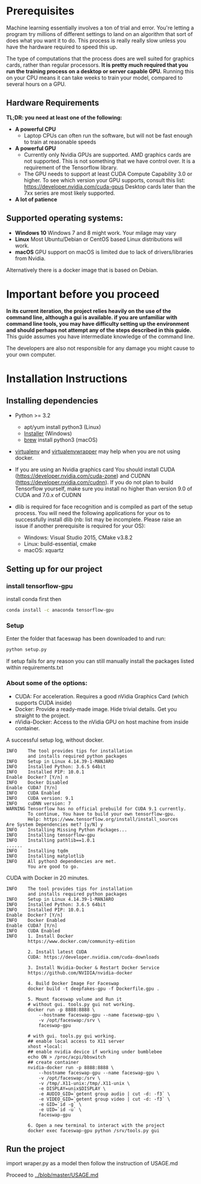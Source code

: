 # Prerequisites
Machine learning essentially involves a ton of trial and error. You're letting a program try millions of different settings to land on an algorithm that sort of does what you want it to do. This process is really really slow unless you have the hardware required to speed this up. 

The type of computations that the process does are well suited for graphics cards, rather than regular processors. **It is pretty much required that you run the training process on a desktop or server capable GPU.** Running this on your CPU means it can take weeks to train your model, compared to several hours on a GPU.

## Hardware Requirements
**TL;DR: you need at least one of the following:**

- **A powerful CPU**
    - Laptop CPUs can often run the software, but will not be fast enough to train at reasonable speeds
- **A powerful GPU**
    - Currently only Nvidia GPUs are supported. AMD graphics cards are not supported.
      This is not something that we have control over. It is a requirement of the Tensorflow library.
    - The GPU needs to support at least CUDA Compute Capability 3.0 or higher.
      To see which version your GPU supports, consult this list: https://developer.nvidia.com/cuda-gpus
      Desktop cards later than the 7xx series are most likely supported.
- **A lot of patience**

## Supported operating systems:
- **Windows 10**
  Windows 7 and 8 might work. Your milage may vary
- **Linux**
  Most Ubuntu/Debian or CentOS based Linux distributions will work.
- **macOS**
  GPU support on macOS is limited due to lack of drivers/libraries from Nvidia.

Alternatively there is a docker image that is based on Debian.

# Important before you proceed
**In its current iteration, the project relies heavily on the use of the command line, although a gui is available. if you are unfamiliar with command line tools, you may have difficulty setting up the environment and should perhaps not attempt any of the steps described in this guide.** This guide assumes you have intermediate knowledge of the command line. 

The developers are also not responsible for any damage you might cause to your own computer.

# Installation Instructions
## Installing dependencies
- Python >= 3.2
  - apt/yum install python3 (Linux)
  - [Installer](https://www.python.org/downloads/) (Windows)
  - [brew](https://brew.sh/) install python3 (macOS)

- [virtualenv](https://github.com/pypa/virtualenv) and [virtualenvwrapper](https://virtualenvwrapper.readthedocs.io) may help when you are not using docker.
- If you are using an Nvidia graphics card You should install CUDA (https://developer.nvidia.com/cuda-zone) and CUDNN (https://developer.nvidia.com/cudnn). If you do not plan to build Tensorflow yourself, make sure you install no higher than version 9.0 of CUDA and 7.0.x of CUDNN
- dlib is required for face recognition and is compiled as part of the setup process. You will need the following applications for your os to successfully install dlib (nb: list may be incomplete. Please raise an issue if another prerequisite is required for your OS):
    - Windows: Visual Studio 2015, CMake v3.8.2
    - Linux: build-essential, cmake
    - macOS: xquartz 


## Setting up for our project

### install tensorflow-gpu
install conda first then
```bash
conda install -c anaconda tensorflow-gpu
```

### Setup
Enter the folder that faceswap has been downloaded to and run:
```bash
python setup.py
```
If setup fails for any reason you can still manually install the packages listed within requirements.txt

### About some of the options:
   - CUDA: For acceleration. Requires a good nVidia Graphics Card (which supports CUDA inside)
   - Docker: Provide a ready-made image. Hide trivial details. Get you straight to the project.
   - nVidia-Docker: Access to the nVidia GPU on host machine from inside container.


A successful setup log, without docker.
```
INFO    The tool provides tips for installation
        and installs required python packages
INFO    Setup in Linux 4.14.39-1-MANJARO
INFO    Installed Python: 3.6.5 64bit
INFO    Installed PIP: 10.0.1
Enable  Docker? [Y/n] n
INFO    Docker Disabled
Enable  CUDA? [Y/n] 
INFO    CUDA Enabled
INFO    CUDA version: 9.1
INFO    cuDNN version: 7
WARNING Tensorflow has no official prebuild for CUDA 9.1 currently.
        To continue, You have to build your own tensorflow-gpu.
        Help: https://www.tensorflow.org/install/install_sources
Are System Dependencies met? [y/N] y
INFO    Installing Missing Python Packages...
INFO    Installing tensorflow-gpu
INFO    Installing pathlib==1.0.1
......
INFO    Installing tqdm
INFO    Installing matplotlib
INFO    All python3 dependencies are met.
        You are good to go.
```




CUDA with Docker in 20 minutes.
```
INFO    The tool provides tips for installation
        and installs required python packages
INFO    Setup in Linux 4.14.39-1-MANJARO
INFO    Installed Python: 3.6.5 64bit
INFO    Installed PIP: 10.0.1
Enable  Docker? [Y/n] 
INFO    Docker Enabled
Enable  CUDA? [Y/n] 
INFO    CUDA Enabled
INFO    1. Install Docker
        https://www.docker.com/community-edition
        
        2. Install latest CUDA
        CUDA: https://developer.nvidia.com/cuda-downloads
        
        3. Install Nvidia-Docker & Restart Docker Service
        https://github.com/NVIDIA/nvidia-docker
        
        4. Build Docker Image For Faceswap
        docker build -t deepfakes-gpu -f Dockerfile.gpu .
        
        5. Mount faceswap volume and Run it
        # without gui. tools.py gui not working.
        docker run -p 8888:8888 \
            --hostname faceswap-gpu --name faceswap-gpu \
            -v /opt/faceswap:/srv \
            faceswap-gpu
        
        # with gui. tools.py gui working.
        ## enable local access to X11 server
        xhost +local:
        ## enable nvidia device if working under bumblebee
        echo ON > /proc/acpi/bbswitch
        ## create container 
        nvidia-docker run -p 8888:8888 \
            --hostname faceswap-gpu --name faceswap-gpu \
            -v /opt/faceswap:/srv \
            -v /tmp/.X11-unix:/tmp/.X11-unix \
            -e DISPLAY=unix$DISPLAY \
            -e AUDIO_GID=`getent group audio | cut -d: -f3` \
            -e VIDEO_GID=`getent group video | cut -d: -f3` \
            -e GID=`id -g` \
            -e UID=`id -u` \
            faceswap-gpu
        
        6. Open a new terminal to interact with the project
        docker exec faceswap-gpu python /srv/tools.py gui
```


## Run the project
import wraper.py as a model then follow the instruction of USAGE.md


Proceed to [../blob/master/USAGE.md](USAGE.md)


